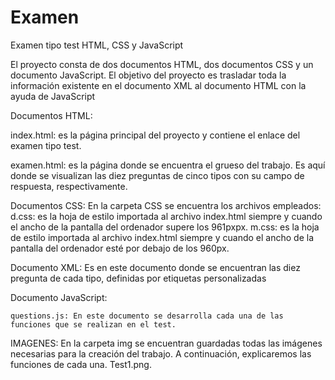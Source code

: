 # Examen
Examen tipo test
HTML, CSS y JavaScript

El proyecto consta de dos documentos HTML, dos documentos CSS y un documento JavaScript. El objetivo del proyecto es trasladar toda la información existente en el documento XML al documento HTML con la ayuda de JavaScript

Documentos HTML:

  index.html: es la página principal del proyecto y contiene el enlace del examen tipo test.

examen.html: es la página donde se encuentra el grueso del trabajo. Es aquí donde se visualizan las diez preguntas de cinco tipos con su campo de respuesta, respectivamente.
	
 

Documentos CSS:
En la carpeta CSS se encuentra los archivos empleados:
 	d.css: es la hoja de estilo importada al archivo index.html siempre y cuando el ancho de la pantalla del ordenador supere los 961pxpx.
  m.css: es la hoja de estilo importada al archivo index.html siempre y cuando el ancho de la pantalla del ordenador esté por debajo de los 960px.

Documento XML:
Es en este documento donde se encuentran las diez pregunta de cada tipo, definidas por etiquetas personalizadas 

Documento JavaScript:
 	
	questions.js: En este documento se desarrolla cada una de las funciones que se realizan en el test.


  
IMAGENES:
En la carpeta img se encuentran guardadas todas las imágenes necesarias para la creación del trabajo. A continuación, explicaremos las funciones de cada una.
 Test1.png.
